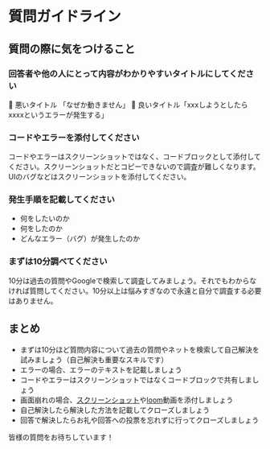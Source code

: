 # 質問ガイドライン

## 質問の際に気をつけること

### 回答者や他の人にとって内容がわかりやすいタイトルにしてください

🙅 悪いタイトル 「なぜか動きません」
🙆 良いタイトル「xxxしようとしたらxxxxというエラーが発生する」

### コードやエラーを添付してください

コードやエラーはスクリーンショットではなく、コードブロックとして添付してください。スクリーンショットだとコピーできないので調査が難しくなります。UIのバグなどはスクリーンショットを添付してください。

### 発生手順を記載してください

- 何をしたいのか
- 何をしたのか
- どんなエラー（バグ）が発生したのか

### まずは10分調べてください

10分は過去の質問やGoogleで検索して調査してみましょう。それでもわからなければ質問してください。10分以上は悩みすぎなので永遠と自分で調査する必要はありません。

## まとめ

- まずは10分ほど質問内容について過去の質問やネットを検索して自己解決を試みましょう（自己解決も重要なスキルです）
- エラーの場合、エラーのテキストを記載しましょう
- コードやエラーはスクリーンショットではなくコードブロックで共有しましょう
- 画面崩れの場合、[スクリーンショット](https://support.apple.com/ja-jp/HT201361)や[loom](https://www.loom.com)動画を添付しましょう
- 自己解決したら解決した方法を記載してクローズしましょう
- 回答で解決したらお礼や回答への投票を忘れずに行ってクローズしましょう

皆様の質問をお待ちしています！

